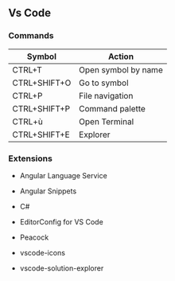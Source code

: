 ## Vs Code

### Commands

| Symbol       | Action              |
| ------------ | ------------------- |
| CTRL+T       | Open symbol by name |
| CTRL+SHIFT+O | Go to symbol        |
| CTRL+P       | File navigation     |
| CTRL+SHIFT+P | Command palette     |
| CTRL+ù       | Open Terminal       |
| CTRL+SHIFT+E | Explorer            |

### Extensions

- Angular Language Service

- Angular Snippets

- C#

- EditorConfig for VS Code

- Peacock

- vscode-icons

- vscode-solution-explorer
